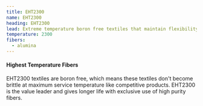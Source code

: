 ```yaml
---
title: EHT2300
name: EHT2300
heading: EHT2300
lead: Extreme temperature boron free textiles that maintain flexibility up to 2300ºF
temperature: 2300
fibers:
  - alumina
---
```

#### Highest Temperature Fibers

EHT2300 textiles are boron free, which means these textiles don't become brittle at maximum service temperature like competitive products. EHT2300 is the value leader and gives longer life with exclusive use of high purity fibers.
